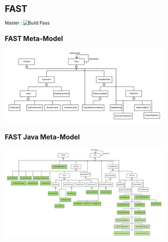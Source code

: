 # FAST

Master : ![Build Pass](https://travis-ci.org/moosetechnology/FAST.svg?branch=master)

## FAST Meta-Model

![FAST Meta-model](./doc/images/FAST-Meta-Model.png)

## FAST Java Meta-Model

![FAST Meta-model](./doc/images/FAST-Meta-Model-Java.png)
